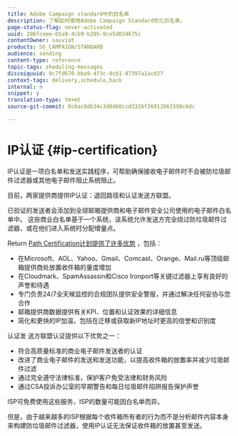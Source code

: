 ```yaml
---
title: Adobe Campaign standard中的白名单
description: 了解如何使用Adobe Campaign Standard优化白名单。
page-status-flag: never-activated
uuid: 286fceee-65a9-4cb9-b205-9ce5d024675c
contentOwner: sauviat
products: SG_CAMPAIGN/STANDARD
audience: sending
content-type: reference
topic-tags: sheduling-messages
discoiquuid: 9c7fd670-bba9-4f3c-8cb1-87397a1acd27
context-tags: delivery,schedule,back
internal: n
snippet: y
translation-type: tm+mt
source-git-commit: 0c6ac8db34c3d8d68ccd3326f26912661598c6dc

---
```



# IP认证 {#ip-certification}

IP认证是一项白名单和发送实践程序，可帮助确保接收电子邮件时不会被防垃圾邮件过滤器或其他电子邮件阻止系统阻止。

目前，两家提供商提供IP认证：退回路径和认证发送方联盟。

已验证的发送者会添加到全球邮箱提供商和电子邮件安全公司使用的电子邮件白名单中。 这些商业白名单基于一个系统，该系统允许发送方完全绕过防垃圾邮件过滤器，或在他们进入系统时分配增量点。

Return [Path Certification计划提供了许多优势](https://www.validity.com/products/returnpath/certification/) ，包括：
* 在Microsoft、AOL、Yahoo、Gmail、Comcast、Orange、Mail.ru等顶级邮箱提供商处放置收件箱的量度增加
* 在Cloudmark、SpamAssassin和Cisco Ironport等关键过滤器上享有良好的声誉和待遇
* 专门负责24/7全天候监控的合规团队提供安全警报，并通过解决任何妥协与您合作
* 邮箱提供商数据提供有关KPI、位置和认证效果的详细信息
* 简化和更快的IP加温，包括在迁移或获取新IP地址时更高的信誉和识别度

认证发 [](https://certified-senders.org/certification-process/) 送方联盟认证提供以下优势之一：
* 符合高质量标准的商业电子邮件发送者的认证
* 改进了商业电子邮件的发送和发送功能，以提高收件箱的放置率并减少垃圾邮件过滤
* 通过完全遵守法律标准，保护客户免受法律和财务风险
* 通过CSA投诉办公室的早期警告和每日垃圾邮件陷阱报告保护声誉

ISP可免费使用这些服务，ISP的数量可能因白名单而异。

但是，由于越来越多的ISP根据每个收件箱所有者的行为而不是分析邮件内容本身来构建防垃圾邮件过滤器，使用IP认证无法保证收件箱的放置甚至发送。
